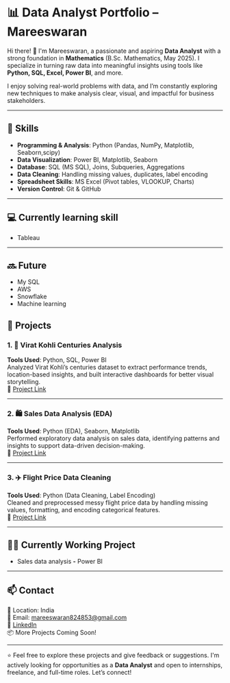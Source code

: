 # 📊 Data Analyst Portfolio – Mareeswaran

Hi there! 👋 I'm Mareeswaran, a passionate and aspiring **Data Analyst** with a strong foundation in **Mathematics** (B.Sc. Mathematics, May 2025). I specialize in turning raw data into meaningful insights using tools like **Python, SQL, Excel, Power BI**, and more.

I enjoy solving real-world problems with data, and I’m constantly exploring new techniques to make analysis clear, visual, and impactful for business stakeholders.

---

## 🧠 Skills

- **Programming & Analysis**: Python (Pandas, NumPy, Matplotlib, Seaborn,scipy)
- **Data Visualization**: Power BI, Matplotlib, Seaborn
- **Database**: SQL (MS SQL), Joins, Subqueries, Aggregations
- **Data Cleaning**: Handling missing values, duplicates, label encoding
- **Spreadsheet Skills**: MS Excel (Pivot tables, VLOOKUP, Charts)
- **Version Control**: Git & GitHub

---
## 💻 Currently learning skill 
-  Tableau
---
## 🔜 Future 
- My SQL
- AWS
- Snowflake
- Machine learning

## 📁 Projects

### 1. 🏏 Virat Kohli Centuries Analysis  
**Tools Used**: Python, SQL, Power BI  
Analyzed Virat Kohli’s centuries dataset to extract performance trends, location-based insights, and built interactive dashboards for better visual storytelling.  
🔗 [Project Link](https://github.com/mareeswaran82/Virat-Kohli-Centuries-Analysis)

---

### 2. 🛍️ Sales Data Analysis (EDA)  
**Tools Used**: Python (EDA), Seaborn, Matplotlib  
Performed exploratory data analysis on sales data, identifying patterns and insights to support data-driven decision-making.  
🔗 [Project Link](https://github.com/mareeswaran82/Sales-data-Analysis)

---

### 3. ✈️ Flight Price Data Cleaning  
**Tools Used**: Python (Data Cleaning, Label Encoding)  
Cleaned and preprocessed messy flight price data by handling missing values, formatting, and encoding categorical features.  
🔗 [Project Link](https://github.com/mareeswaran82/Flight-data-cleaning-)

---

## 📂📌 Currently Working Project 
- Sales data analysis **-** Power BI
---
## 📫 Contact

📍 Location: India  
📧 Email: mareeswaran824853@gmail.com  
🔗 [LinkedIn](https://www.linkedin.com/in/mareeswaran8248/)  
📦 More Projects Coming Soon!

---

⭐ Feel free to explore these projects and give feedback or suggestions. I'm actively looking for opportunities as a **Data Analyst** and open to internships, freelance, and full-time roles. Let’s connect!
